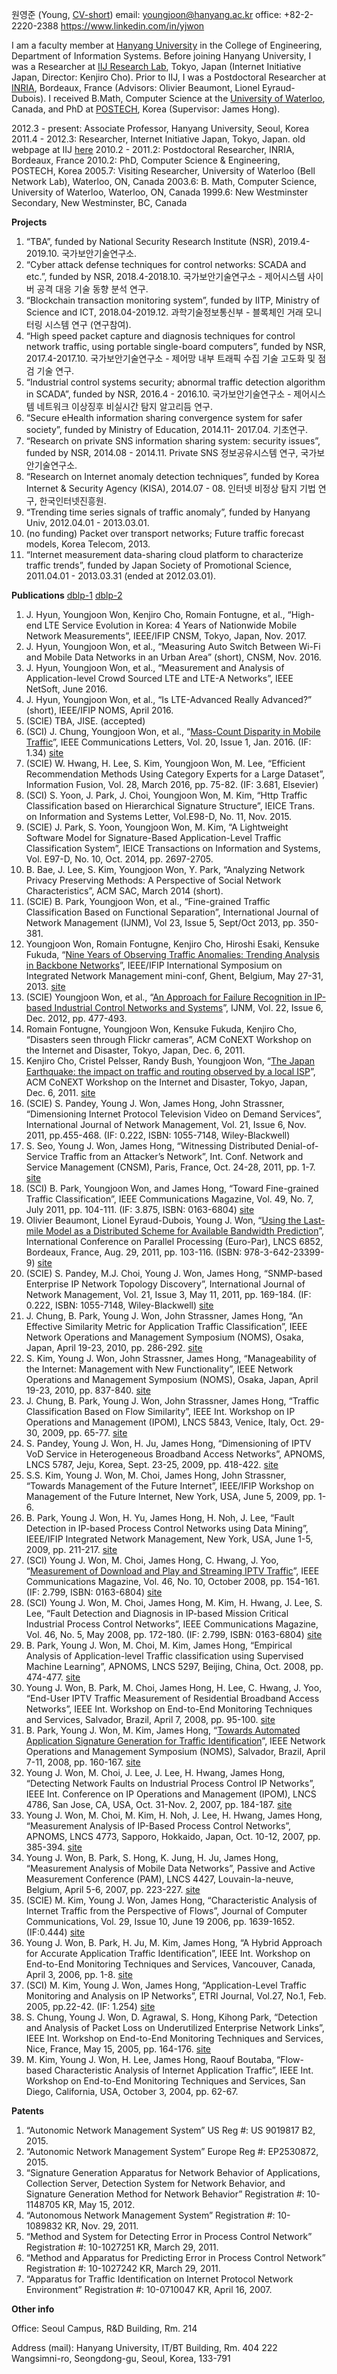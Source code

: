 원영준 (Young, [CV-short](https://www.dropbox.com/s/uxqsad4xfnbjr2w/cv-young-1pg.pdf?dl=0))
email: youngjoon@hanyang.ac.kr  office: +82-2-2220-2388  https://www.linkedin.com/in/yjwon

I am a faculty member at [Hanyang University](http://www.hanyang.ac.kr/english) in the College of Engineering, Department of Information Systems. Before joining Hanyang University, I was a Researcher at [IIJ Research Lab](http://www.iij-ii.co.jp/en/lab/researchers/index.html), Tokyo, Japan (Internet Initiative Japan, Director: Kenjiro Cho). Prior to IIJ, I was a Postdoctoral Researcher at [INRIA](http://www.inria.fr/), Bordeaux, France (Advisors: Olivier Beaumont, Lionel Eyraud-Dubois). I received B.Math, Computer Science at the [University of Waterloo](http://www.uwaterloo.ca/), Canada, and PhD at [POSTECH](http://www.postech.ac.kr/), Korea (Supervisor: James Hong).

2012.3 - present: Associate Professor, Hanyang University, Seoul, Korea
2011.4 - 2012.3: Researcher, Internet Initiative Japan, Tokyo, Japan. old webpage at IIJ [here](http://www.iij-ii.co.jp/en/lab/researchers/young/index.html)
2010.2 - 2011.2: Postdoctoral Researcher, INRIA, Bordeaux, France
2010.2: PhD, Computer Science & Engineering, POSTECH, Korea
2005.7: Visiting Researcher, University of Waterloo (Bell Network Lab), Waterloo, ON, Canada
2003.6: B. Math, Computer Science, University of Waterloo, Waterloo, ON, Canada
1999.6: New Westminster Secondary, New Westminster, BC, Canada



**Projects**

1. “TBA”, funded by National Security Research Institute (NSR), 2019.4-2019.10. 국가보안기술연구소.
2. “Cyber attack defense techniques for control networks: SCADA and etc.”, funded by NSR, 2018.4-2018.10. 국가보안기술연구소 - 제어시스템 사이버 공격 대응 기술 동향 분석 연구.
3. “Blockchain transaction monitoring system”, funded by IITP, Ministry of Science and ICT, 2018.04-2019.12. 과학기술정보통신부 - 블록체인 거래 모니터링 시스템 연구 (연구참여).
4. “High speed packet capture and diagnosis techniques for control network traffic, using portable single-board computers”, funded by NSR, 2017.4-2017.10. 국가보안기술연구소 - 제어망 내부 트래픽 수집 기술 고도화 및 점검 기술 연구.
5. “Industrial control systems security; abnormal traffic detection algorithm in SCADA”, funded by NSR, 2016.4 - 2016.10. 국가보안기술연구소 - 제어시스템 네트워크 이상징후 비실시간 탐지 알고리듬 연구.
6. “Secure eHealth information sharing convergence system for safer society”, funded by Ministry of Education, 2014.11- 2017.04. 기초연구.
7. “Research on private SNS information sharing system: security issues”, funded by NSR, 2014.08 - 2014.11. Private SNS 정보공유시스템 연구, 국가보안기술연구소.
8. “Research on Internet anomaly detection techniques”, funded by Korea Internet & Security Agency (KISA), 2014.07 - 08. 인터넷 비정상 탐지 기법 연구, 한국인터넷진흥원.
9. “Trending time series signals of traffic anomaly”, funded by Hanyang Univ, 2012.04.01 - 2013.03.01.
10. (no funding) Packet over transport networks; Future traffic forecast models, Korea Telecom, 2013.
11. “Internet measurement data-sharing cloud platform to characterize traffic trends”, funded by Japan Society of Promotional Science, 2011.04.01 - 2013.03.31 (ended at 2012.03.01).


**Publications**            [dblp-1](http://dblp.uni-trier.de/pers/hd/w/Won:Youngjoon) [dblp-2](http://dblp.uni-trier.de/pers/hd/w/Won:Young_J=)

1. J. Hyun, Youngjoon Won, Kenjiro Cho, Romain Fontugne, et al., “High-end LTE Service Evolution in Korea: 4 Years of Nationwide Mobile Network Measurements”, IEEE/IFIP CNSM, Tokyo, Japan, Nov. 2017.
2. J. Hyun, Youngjoon Won, et al., “Measuring Auto Switch Between Wi-Fi and Mobile Data Networks in an Urban Area” (short), CNSM, Nov. 2016.
3. J. Hyun, Youngjoon Won, et al., “Measurement and Analysis of Application-level Crowd Sourced LTE and LTE-A Networks”, IEEE NetSoft, June 2016.
4. J. Hyun, Youngjoon Won, et al., “Is LTE-Advanced Really Advanced?” (short), IEEE/IFIP NOMS, April 2016.
5. (SCIE) TBA, JISE. (accepted)
6. (SCI) J. Chung, Youngjoon Won, et al., “[Mass-Count Disparity in Mobile Traffic](http://young.hanyang.ac.kr/pub/2016.ieee.comm.pdf)”, IEEE Communications Letters, Vol. 20, Issue 1, Jan. 2016. (IF: 1.34) [site](http://ieeexplore.ieee.org/document/7312899/)
7. (SCIE) W. Hwang, H. Lee, S. Kim, Youngjoon Won, M. Lee, “Efficient Recommendation Methods Using Category Experts for a Large Dataset”, Information Fusion, Vol. 28, March 2016, pp. 75-82. (IF: 3.681, Elsevier)
8. (SCI) S. Yoon, J. Park, J. Choi, Youngjoon Won, M. Kim, “Http Traffic Classification based on Hierarchical Signature Structure”, IEICE Trans. on Information and Systems Letter, Vol.E98-D, No. 11, Nov. 2015.
9. (SCIE) J. Park, S. Yoon, Youngjoon Won, M. Kim, “A Lightweight Software Model for Signature-Based Application-Level Traffic Classification System”, IEICE Transactions on Information and Systems, Vol. E97-D, No. 10, Oct. 2014, pp. 2697-2705.
10. B. Bae, J. Lee, S. Kim, Youngjoon Won, Y. Park, “Analyzing Network Privacy Preserving Methods: A Perspective of Social Network Characteristics”, ACM SAC, March 2014 (short).
11. (SCIE) B. Park, Youngjoon Won, et al., “Fine-grained Traffic Classification Based on Functional Separation”, International Journal of Network Management (IJNM), Vol 23, Issue 5, Sept/Oct 2013, pp. 350-381.
12. Youngjoon Won, Romain Fontugne, Kenjiro Cho, Hiroshi Esaki, Kensuke Fukuda, “[Nine Years of Observing Traffic Anomalies: Trending Analysis in Backbone Networks](http://young.hanyang.ac.kr/pub/2013.im.pdf)”, IEEE/IFIP International Symposium on Integrated Network Management mini-conf,  Ghent, Belgium, May 27-31, 2013. [site](http://ieeexplore.ieee.org/abstract/document/6573044/)
13. (SCIE) Youngjoon Won, et al., “[An Approach for Failure Recognition in IP-based Industrial Control Networks and Systems](http://young.hanyang.ac.kr/pub/2012.ijnm.pdf)”, IJNM, Vol. 22, Issue 6, Dec. 2012, pp. 477-493.
14. Romain Fontugne, Youngjoon Won, Kensuke Fukuda, Kenjiro Cho, “Disasters seen through Flickr cameras”, ACM CoNEXT Workshop on the Internet and Disaster, Tokyo, Japan, Dec. 6, 2011.
15. Kenjiro Cho, Cristel Pelsser, Randy Bush, Youngjoon Won, “[The Japan Earthquake: the impact on traffic and routing observed by a local ISP](http://young.hanyang.ac.kr/pub/2011.swid.pdf)”, ACM CoNEXT Workshop on the Internet and Disaster, Tokyo, Japan, Dec. 6, 2011. [site](http://dl.acm.org/citation.cfm?id=2079362)
16. (SCIE) S. Pandey, Young J. Won, James Hong, John Strassner, “Dimensioning Internet Protocol Television Video on Demand Services”, International Journal of Network Management, Vol. 21, Issue 6, Nov. 2011, pp.455-468. (IF: 0.222, ISBN: 1055-7148, Wiley-Blackwell)
17. S. Seo, Young J. Won, James Hong, “Witnessing Distributed Denial-of-Service Traffic from an Attacker’s Network”, Int. Conf. Network and Service Management (CNSM), Paris, France, Oct. 24-28, 2011, pp. 1-7. [site](http://ieeexplore.ieee.org/xpls/abs_all.jsp?arnumber=6103957&tag=1)
18. (SCI) B. Park, Youngjoon Won, and James Hong, “Toward Fine-grained Traffic Classification”, IEEE Communications Magazine, Vol. 49, No. 7, July 2011, pp. 104-111. (IF: 3.875, ISBN: 0163-6804) [site](http://ieeexplore.ieee.org/xpls/abs_all.jsp?arnumber=5936162)
19. Olivier Beaumont, Lionel Eyraud-Dubois, Young J. Won, “[Using the Last-mile Model as a Distributed Scheme for Available Bandwidth Prediction](http://hal.inria.fr/inria-00588651/PDF/EuroPar2011.pdf)”, International Conference on Parallel Processing (Euro-Par), LNCS 6852, Bordeaux, France, Aug. 29, 2011, pp. 103-116. (ISBN: 978-3-642-23399-9) [site](http://dl.acm.org/citation.cfm?id=2033358)
20. (SCIE) S. Pandey, M.J. Choi, Young J. Won, James Hong, “SNMP-based Enterprise IP Network Topology Discovery”, International Journal of Network Management, Vol. 21, Issue 3, May 11, 2011, pp. 169-184. (IF: 0.222, ISBN: 1055-7148, Wiley-Blackwell) [site](http://dl.acm.org/citation.cfm?id=2000225)
21. J. Chung, B. Park, Young J. Won, John Strassner, James Hong, “An Effective Similarity Metric for Application Traffic Classification”, IEEE Network Operations and Management Symposium (NOMS), Osaka, Japan, April 19-23, 2010, pp. 286-292. [site](http://ieeexplore.ieee.org/xpl/articleDetails.jsp?arnumber=5488477)
22. S. Kim, Young J. Won, John Strassner, James Hong, “Manageability of the Internet: Management with New Functionality”, IEEE Network Operations and Management Symposium (NOMS), Osaka, Japan, April 19-23, 2010, pp. 837-840. [site](http://ieeexplore.ieee.org/xpls/abs_all.jsp?arnumber=5488361)
23. J. Chung, B. Park, Young J. Won, John Strassner, James Hong, “Traffic Classification Based on Flow Similarity”, IEEE Int. Workshop on IP Operations and Management (IPOM), LNCS 5843, Venice, Italy, Oct. 29-30, 2009, pp. 65-77. [site](http://dl.acm.org/citation.cfm?id=1692727)
24. S. Pandey, Young J. Won, H. Ju, James Hong, “Dimensioning of IPTV VoD Service in Heterogeneous Broadband Access Networks”, APNOMS, LNCS 5787, Jeju, Korea, Sept. 23-25, 2009, pp. 418-422. [site](http://dl.acm.org/citation.cfm?id=1814056)
25. S.S. Kim, Young J. Won, M. Choi, James Hong, John Strassner, “Towards Management of the Future Internet”, IEEE/IFIP Workshop on Management of the Future Internet, New York, USA, June 5, 2009, pp. 1-6.
26. B. Park, Young J. Won, H. Yu, James Hong, H. Noh, J. Lee, “Fault Detection in IP-based Process Control Networks using Data Mining”, IEEE/IFIP Integrated Network Management, New York, USA, June 1-5, 2009, pp. 211-217. [site](http://ieeexplore.ieee.org/xpls/abs_all.jsp?arnumber=5188812)
27. (SCI) Young J. Won, M. Choi, James Hong, C. Hwang, J. Yoo, “[Measurement of Download and Play and Streaming IPTV Traffic](http://young.hanyang.ac.kr/pub/2008.commag.pdf)”, IEEE Communications Magazine, Vol. 46, No. 10, October 2008, pp. 154-161.
    (IF: 2.799, ISBN: 0163-6804) [site](http://dl.acm.org/citation.cfm?id=2293939)
28. (SCI) Young J. Won, M. Choi, James Hong, M. Kim, H. Hwang, J. Lee, S. Lee, “Fault Detection and Diagnosis in IP-based Mission Critical Industrial Process Control Networks”, IEEE Communications Magazine, Vol. 46, No. 5, May 2008, pp. 172-180. (IF: 2.799, ISBN: 0163-6804) [site](http://dl.acm.org/citation.cfm?id=2293821)
29. B. Park, Young J. Won, M. Choi, M. Kim, James Hong, “Empirical Analysis of Application-level Traffic classification using Supervised Machine Learning”, APNOMS, LNCS 5297, Beijing, China, Oct. 2008, pp. 474-477. [site](http://portal.acm.org/citation.cfm?id=1482474)
30. Young J. Won, B. Park, M. Choi, James Hong, H. Lee, C. Hwang, J. Yoo, “End-User IPTV Traffic Measurement of Residential Broadband Access Networks”, IEEE Int. Workshop on End-to-End Monitoring Techniques and Services, Salvador, Brazil, April 7, 2008, pp. 95-100. [site](http://ieeexplore.ieee.org/xpls/abs_all.jsp?arnumber=4509934)
31. B. Park, Young J. Won, M. Kim, James Hong, “[Towards Automated Application Signature Generation for Traffic Identification](http://young.hanyang.ac.kr/pub/2008.noms.pdf)”, IEEE Network Operations and Management Symposium (NOMS), Salvador, Brazil, April 7-11, 2008, pp. 160-167. [site](http://ieeexplore.ieee.org/xpls/abs_all.jsp?arnumber=4575130)
32. Young J. Won, M. Choi, J. Lee, J. Lee, H. Hwang, James Hong, “Detecting Network Faults on Industrial Process Control IP Networks”, IEEE Int. Conference on IP Operations and Management (IPOM), LNCS 4786, San Jose, CA, USA, Oct. 31-Nov. 2, 2007, pp. 184-187. [site](http://dl.acm.org/citation.cfm?id=1775344)
33. Young J. Won, M. Choi, M. Kim, H. Noh, J. Lee, H. Hwang, James Hong, “Measurement Analysis of IP-Based Process Control Networks”, APNOMS, LNCS 4773, Sapporo, Hokkaido, Japan, Oct. 10-12, 2007, pp. 385-394. [site](http://link.springer.com/chapter/10.1007/978-3-540-75476-3_39?null)
34. Young J. Won, B. Park, S. Hong, K. Jung, H. Ju, James Hong, “Measurement Analysis of Mobile Data Networks”, Passive and Active Measurement Conference (PAM), LNCS 4427, Louvain-la-neuve, Belgium, April 5-6, 2007, pp. 223-227. [site](http://portal.acm.org/citation.cfm?id=1762919)
35. (SCIE) M. Kim, Young J. Won, James Hong, “Characteristic Analysis of Internet Traffic from the Perspective of Flows”, Journal of Computer Communications, Vol. 29, Issue 10, June 19 2006, pp. 1639-1652. (IF:0.444) [site](http://dl.acm.org/citation.cfm?id=1647080)
36. Young J. Won, B. Park, H. Ju, M. Kim, James Hong, “A Hybrid Approach for Accurate Application Traffic Identification”, IEEE Int. Workshop on End-to-End Monitoring Techniques and Services, Vancouver, Canada, April 3, 2006, pp. 1-8. [site](http://dx.doi.org/10.1109/E2EMON.2006.1651273)
37. (SCI) M. Kim, Young J. Won, James Hong, “Application-Level Traffic Monitoring and Analysis on IP Networks”, ETRI Journal, Vol.27, No.1, Feb. 2005, pp.22-42. (IF: 1.254) [site](http://citeseerx.ist.psu.edu/viewdoc/summary?doi=10.1.1.109.5322)
38. S. Chung, Young J. Won, D. Agrawal, S. Hong, Kihong Park, “Detection and Analysis of Packet Loss on Underutilized Enterprise Network Links”, IEEE Int. Workshop on End-to-End Monitoring Techniques and Services, Nice, France, May 15, 2005, pp. 164-176. [site](http://dl.acm.org/citation.cfm?id=1253227)
39. M. Kim, Young J. Won, H. Lee, James Hong, Raouf Boutaba, “Flow-based Characteristic Analysis of Internet Application Traffic”, IEEE Int. Workshop on End-to-End Monitoring Techniques and Services, San Diego, California, USA, October 3, 2004, pp. 62-67.

**Patents**

1. “Autonomic Network Management System” US Reg #: US 9019817 B2,  2015.
2. “Autonomic Network Management System” Europe Reg #: EP2530872, 2015.
3. “Signature Generation Apparatus for Network Behavior of Applications, Collection Server, Detection System for Network Behavior, and Signature Generation Method for Network Behavior” Registration #: 10-1148705 KR, May 15, 2012.
4. “Autonomous Network Management System” Registration #: 10-1089832 KR, Nov. 29, 2011.
5. “Method and System for Detecting Error in Process Control Network” Registration #: 10-1027251 KR, March 29, 2011.
6. “Method and Apparatus for Predicting Error in Process Control Network” Registration #: 10-1027242 KR, March 29, 2011.
7. “Apparatus for Traffic Identification on Internet Protocol Network Environment” Registration #: 10-0710047 KR, April 16, 2007.


**Other info**

Office: 					Seoul Campus, R&D Building, Rm. 214

Address (mail): 	Hanyang University, IT/BT Building, Rm. 404
								222 Wangsimni-ro, Seongdong-gu, Seoul, Korea, 133-791